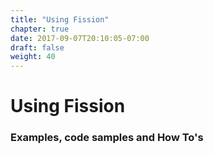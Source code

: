 ```yaml
---
title: "Using Fission"
chapter: true
date: 2017-09-07T20:10:05-07:00
draft: false
weight: 40
---
```


# Using Fission

### Examples, code samples and How To's